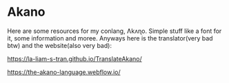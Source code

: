 # Akano
Here are some resources for my conlang, Ʌkʌɳo. Simple stuff like a font for it, some information and moree.
Anyways here is the translator(very bad btw) and the website(also very bad):

https://la-liam-s-tran.github.io/TranslateAkano/

https://the-akano-language.webflow.io/
